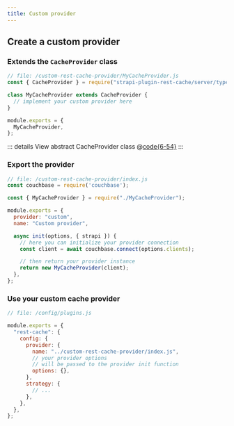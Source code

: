 ```yaml
---
title: Custom provider
---
```


## Create a custom provider

### Extends the `CacheProvider` class

```js
// file: /custom-rest-cache-provider/MyCacheProvider.js
const { CacheProvider } = require("strapi-plugin-rest-cache/server/types");

class MyCacheProvider extends CacheProvider {
  // implement your custom provider here
}

module.exports = {
  MyCacheProvider,
};
```

::: details View abstract CacheProvider class
@[code{6-54}](../../packages/strapi-plugin-rest-cache/server/types/CacheProvider.js)
:::

### Export the provider

```js
// file: /custom-rest-cache-provider/index.js
const couchbase = require('couchbase');

const { MyCacheProvider } = require("./MyCacheProvider");

module.exports = {
  provider: "custom",
  name: "Custom provider",

  async init(options, { strapi }) {
    // here you can initialize your provider connection
    const client = await couchbase.connect(options.clients);

    // then return your provider instance
    return new MyCacheProvider(client);
  },
};

```

### Use your custom cache provider


```js
// file: /config/plugins.js

module.exports = {
  "rest-cache": {
    config: {
      provider: {
        name: "../custom-rest-cache-provider/index.js",
        // your provider options 
        // will be passed to the provider init function
        options: {},
      },
      strategy: {
        // ...
      },
    },
  },
};


```